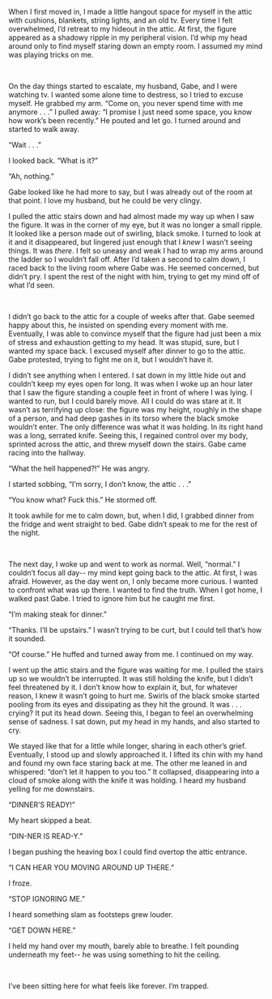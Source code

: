 When I first moved in, I made a little hangout space for myself in the attic with cushions, blankets, string lights, and an old tv. Every time I felt overwhelmed, I’d retreat to my hideout in the attic. At first, the figure appeared as a shadowy ripple in my peripheral vision. I’d whip my head around only to find myself staring down an empty room. I assumed my mind was playing tricks on me.

&#x200B;

On the day things started to escalate, my husband, Gabe, and I were watching tv. I wanted some alone time to destress, so I tried to excuse myself. He grabbed my arm. “Come on, you never spend time with me anymore . . .” I pulled away: “I promise I just need some space, you know how work’s been recently.” He pouted and let go. I turned around and started to walk away.

“Wait . . .”

I looked back. “What is it?”

“Ah, nothing.”

Gabe looked like he had more to say, but I was already out of the room at that point. I love my husband, but he could be very clingy.

I pulled the attic stairs down and had almost made my way up when I saw the figure. It was in the corner of my eye, but it was no longer a small ripple. It looked like a person made out of swirling, black smoke. I turned to look at it and it disappeared, but lingered just enough that I *knew* I wasn’t seeing things. It was *there*. I felt so uneasy and weak I had to wrap my arms around the ladder so I wouldn’t fall off. After I’d taken a second to calm down, I raced back to the living room where Gabe was. He seemed concerned, but didn’t pry. I spent the rest of the night with him, trying to get my mind off of what I’d seen.

&#x200B;

I didn’t go back to the attic for a couple of weeks after that. Gabe seemed happy about this, he insisted on spending every moment with me. Eventually, I was able to convince myself that the figure had just been a mix of stress and exhaustion getting to my head. It was stupid, sure, but I wanted my space back. I excused myself after dinner to go to the attic. Gabe protested, trying to fight me on it, but I wouldn’t have it.

I didn’t see anything when I entered. I sat down in my little hide out and couldn’t keep my eyes open for long. It was when I woke up an hour later that I saw the figure standing a couple feet in front of where I was lying. I wanted to run, but I could barely move. All I could do was stare at it. It wasn’t as terrifying up close: the figure was my height, roughly in the shape of a person, and had deep gashes in its torso where the black smoke wouldn’t enter. The only difference was what it was holding. In its right hand was a long, serrated knife. Seeing this, I regained control over my body, sprinted across the attic, and threw myself down the stairs. Gabe came racing into the hallway.

“What the hell happened?!” He was angry.

I started sobbing, “I’m sorry, I don’t know, the attic . . .”

“You know what? Fuck this.” He stormed off.

It took awhile for me to calm down, but, when I did, I grabbed dinner from the fridge and went straight to bed. Gabe didn’t speak to me for the rest of the night.

&#x200B;

The next day, I woke up and went to work as normal. Well, “normal.” I couldn’t focus all day-- my mind kept going back to the attic. At first, I was afraid. However, as the day went on, I only became more curious. I wanted to confront what was up there. I wanted to find the truth. When I got home, I walked past Gabe. I tried to ignore him but he caught me first.

“I’m making steak for dinner.”

“Thanks. I’ll be upstairs.” I wasn’t trying to be curt, but I could tell that’s how it sounded.

“Of course.” He huffed and turned away from me. I continued on my way.

I went up the attic stairs and the figure was waiting for me. I pulled the stairs up so we wouldn’t be interrupted. It was still holding the knife, but I didn’t feel threatened by it. I don’t know how to explain it, but, for whatever reason, I knew it wasn’t going to hurt me. Swirls of the black smoke started pooling from its eyes and dissipating as they hit the ground. It was . . . crying? It put its head down. Seeing this, I began to feel an overwhelming sense of sadness. I sat down, put my head in my hands, and also started to cry.

We stayed like that for a little while longer, sharing in each other’s grief. Eventually, I stood up and slowly approached it. I lifted its chin with my hand and found my own face staring back at me. The other me leaned in and whispered: “don’t let it happen to you too.” It collapsed, disappearing into a cloud of smoke along with the knife it was holding. I heard my husband yelling for me downstairs.

“DINNER’S READY!”

My heart skipped a beat.

“DIN-NER IS READ-Y.”

I began pushing the heaving box I could find overtop the attic entrance.

“I CAN HEAR YOU MOVING AROUND UP THERE.”

I froze.

“STOP IGNORING ME.”

I heard something slam as footsteps grew louder.

“GET DOWN HERE.”

I held my hand over my mouth, barely able to breathe. I felt pounding underneath my feet-- he was using something to hit the ceiling.

&#x200B;

I’ve been sitting here for what feels like forever. I’m trapped.